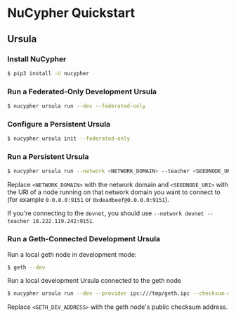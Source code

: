 # NuCypher Quickstart

## Ursula

### Install NuCypher

```bash
$ pip3 install -U nucypher
```

### Run a Federated-Only Development Ursula

```bash
$ nucypher ursula run --dev --federated-only
```

### Configure a Persistent Ursula

```bash
$ nucypher ursula init --federated-only
```

### Run a Persistent Ursula

```bash
$ nucypher ursula run --network <NETWORK_DOMAIN> --teacher <SEEDNODE_URI> --federated-only
```

Replace `<NETWORK_DOMAIN>` with the network domain and `<SEEDNODE_URI>` with the URI of a node running on that network
domain you want to connect to (for example `0.0.0.0:9151` or `0xdeadbeef@0.0.0.0:9151`).

If you're connecting to the `devnet`, you should use `--network devnet --teacher 18.222.119.242:9151`.

### Run a Geth-Connected Development Ursula

Run a local geth node in development mode:

```bash
$ geth --dev
```

Run a local development Ursula connected to the geth node

```bash
$ nucypher ursula run --dev --provider ipc:///tmp/geth.ipc --checksum-address <GETH_DEV_ADDRESS>
```

Replace `<GETH_DEV_ADDRESS>` with the geth node's public checksum address.
